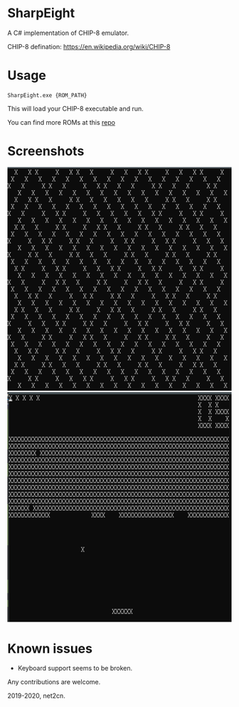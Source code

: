 # SharpEight
A C# implementation of CHIP-8 emulator.

CHIP-8 defination: https://en.wikipedia.org/wiki/CHIP-8

# Usage
```
SharpEight.exe {ROM_PATH}
```

This will load your CHIP-8 executable and run.

You can find more ROMs at this [repo](https://github.com/dmatlack/chip8)

# Screenshots
![Maze](./img/Maze.png)
![Brick](./img/Brick.png)

# Known issues
- Keyboard support seems to be broken.

Any contributions are welcome.

2019-2020, net2cn.